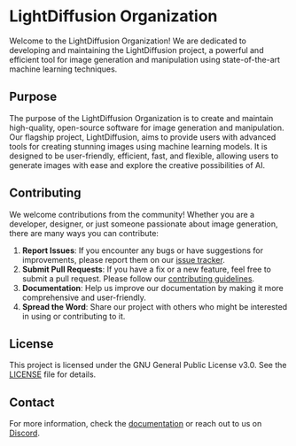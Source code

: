 # LightDiffusion Organization

Welcome to the LightDiffusion Organization! We are dedicated to developing and maintaining the LightDiffusion project, a powerful and efficient tool for image generation and manipulation using state-of-the-art machine learning techniques.

## Purpose

The purpose of the LightDiffusion Organization is to create and maintain high-quality, open-source software for image generation and manipulation. Our flagship project, LightDiffusion, aims to provide users with advanced tools for creating stunning images using machine learning models. It is designed to be user-friendly, efficient, fast, and flexible, allowing users to generate images with ease and explore the creative possibilities of AI.

## Contributing

We welcome contributions from the community! Whether you are a developer, designer, or just someone passionate about image generation, there are many ways you can contribute:

1. **Report Issues**: If you encounter any bugs or have suggestions for improvements, please report them on our [issue tracker](https://github.com/Aatrick/LightDiffusion/issues).
2. **Submit Pull Requests**: If you have a fix or a new feature, feel free to submit a pull request. Please follow our [contributing guidelines](https://aatrick.github.io/LightDiffusion/CONTRIBUTING/).
3. **Documentation**: Help us improve our documentation by making it more comprehensive and user-friendly.
4. **Spread the Word**: Share our project with others who might be interested in using or contributing to it.

## License

This project is licensed under the GNU General Public License v3.0. See the [LICENSE](https://github.com/Aatrick/LightDiffusion/blob/main/LICENSE) file for details.

## Contact

For more information, check the [documentation](https://aatrick.github.io/LightDiffusion/) or reach out to us on [Discord](https://discordapp.com/users/293781611764514816).